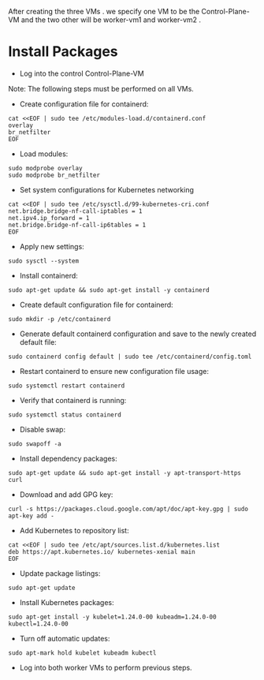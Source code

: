 After creating the three VMs . we specify one VM to be the Control-Plane-VM and the two other will be worker-vm1 and worker-vm2 . 

# Install Packages

* Log into the control Control-Plane-VM


Note: The following steps must be performed on all VMs.

* Create configuration file for containerd:
```
cat <<EOF | sudo tee /etc/modules-load.d/containerd.conf
overlay
br_netfilter
EOF
```

* Load modules:

```
sudo modprobe overlay
sudo modprobe br_netfilter
```

* Set system configurations for Kubernetes networking

```
cat <<EOF | sudo tee /etc/sysctl.d/99-kubernetes-cri.conf
net.bridge.bridge-nf-call-iptables = 1
net.ipv4.ip_forward = 1
net.bridge.bridge-nf-call-ip6tables = 1
EOF
```
* Apply new settings:
```
sudo sysctl --system
```
* Install containerd:
```
sudo apt-get update && sudo apt-get install -y containerd
```
* Create default configuration file for containerd:
```
sudo mkdir -p /etc/containerd
```
* Generate default containerd configuration and save to the newly created default file:
```
sudo containerd config default | sudo tee /etc/containerd/config.toml
```
* Restart containerd to ensure new configuration file usage:
```
sudo systemctl restart containerd
```
* Verify that containerd is running:
```
sudo systemctl status containerd
```

* Disable swap:
```
sudo swapoff -a
```
* Install dependency packages:
```
sudo apt-get update && sudo apt-get install -y apt-transport-https curl
```
* Download and add GPG key:
```
curl -s https://packages.cloud.google.com/apt/doc/apt-key.gpg | sudo apt-key add -
```
* Add Kubernetes to repository list:
```
cat <<EOF | sudo tee /etc/apt/sources.list.d/kubernetes.list
deb https://apt.kubernetes.io/ kubernetes-xenial main
EOF
```
* Update package listings:
```
sudo apt-get update
```
* Install Kubernetes packages:
```
sudo apt-get install -y kubelet=1.24.0-00 kubeadm=1.24.0-00 kubectl=1.24.0-00
```
* Turn off automatic updates:
```
sudo apt-mark hold kubelet kubeadm kubectl
```
* Log into both worker VMs to perform previous steps.

